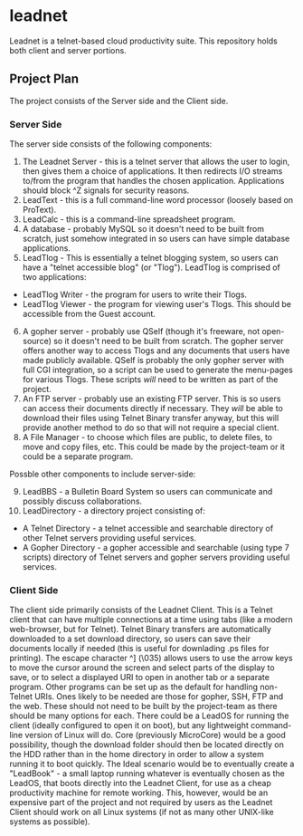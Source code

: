 # leadnet
Leadnet is a telnet-based cloud productivity suite.  This repository holds both client and server portions.

## Project Plan
The project consists of the Server side and the Client side.
### Server Side
The server side consists of the following components:

1. The Leadnet Server - this is a telnet server that allows the user to login, then gives them a choice of applications.  It then redirects I/O streams to/from the program that handles the chosen application.  Applications should block ^Z signals for security reasons.
2. LeadText - this is a full command-line word processor (loosely based on ProText).
3. LeadCalc - this is a command-line spreadsheet program.
4. A database - probably MySQL so it doesn't need to be built from scratch, just somehow integrated in so users can have simple database applications.
5. LeadTlog - This is essentially a telnet blogging system, so users can have a "telnet accessible blog" (or "Tlog").  LeadTlog is comprised of two applications:
  * LeadTlog Writer - the program for users to write their Tlogs.
  * LeadTlog Viewer - the program for viewing user's Tlogs.  This should be accessible from the Guest account.
6. A gopher server - probably use QSelf (though it's freeware, not open-source) so it doesn't need to be built from scratch.  The gopher server offers another way to access Tlogs and any documents that users have made publicly available.  QSelf is probably the only gopher server with full CGI integration, so a script can be used to generate the menu-pages for various Tlogs.  These scripts *will* need to be written as part of the project.
7. An FTP server - probably use an existing FTP server.  This is so users can access their documents directly if necessary.  They *will* be able to download their files using Telnet Binary transfer anyway, but this will provide another method to do so that will not require a special client.
8. A File Manager - to choose which files are public, to delete files, to move and copy files, etc.  This could be made by the project-team or it could be a separate program.

Possble other components to include server-side:

9. LeadBBS - a Bulletin Board System so users can communicate and possibly discuss collaborations.
10. LeadDirectory - a directory project consisting of:
  * A Telnet Directory - a telnet accessible and searchable directory of other Telnet servers providing useful services.
  * A Gopher Directory - a gopher accessible and searchable (using type 7 scripts) directory of Telnet servers and gopher servers providing useful services.

### Client Side
The client side primarily consists of the Leadnet Client.  This is a Telnet client that can have multiple connections at a time using tabs (like a modern web-browser, but for Telnet).  Telnet Binary transfers are automatically downloaded to a set download directory, so users can save their documents locally if needed (this is useful for downlading .ps files for printing).  The escape character ^] (\035) allows users to use the arrow keys to move the cursor around the screen and select parts of the display to save, or to select a displayed URI to open in another tab or a separate program.  Other programs can be set up as the default for handling non-Telnet URIs.  Ones likely to be needed are those for gopher, SSH, FTP and the web.  These should not need to be built by the project-team as there should be many options for each.
There could be a LeadOS for running the client (ideally configured to open it on boot), but any lightweight command-line version of Linux will do.  Core (previously MicroCore) would be a good possibility, though the download folder should then be located directly on the HDD rather than in the home directory in order to allow a system running it to boot quickly.
The Ideal scenario would be to eventually create a "LeadBook" - a small laptop running whatever is eventually chosen as the LeadOS, that boots directly into the Leadnet Client, for use as a cheap productivity machine for remote working.  This, however, would be an expensive part of the project and not required by users as the Leadnet Client should work on all Linux systems (if not as many other UNIX-like systems as possible).
